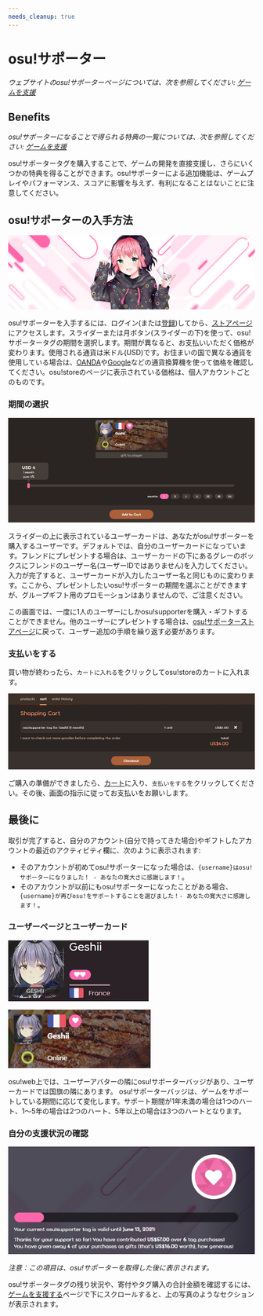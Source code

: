 ```yaml
---
needs_cleanup: true
---
```


<!-- TODO: website updates, needs a review on the writing style -->

# osu!サポーター

*ウェブサイトのosu!サポーターページについては、次を参照してください: [ゲームを支援](https://osu.ppy.sh/home/support)*

## Benefits

*osu!サポーターになることで得られる特典の一覧については、次を参照してください: [ゲームを支援](https://osu.ppy.sh/home/support)*

osu!サポータータグを購入することで、ゲームの開発を直接支援し、さらにいくつかの特典を得ることができます。osu!サポーターによる追加機能は、ゲームプレイやパフォーマンス、スコアに影響を与えず、有利になることはないことに注意してください。

## osu!サポーターの入手方法

![osu!store商品バナー](img/store-product.jpg "osu!storeでのosu!サポーター商品バナー")

osu!サポーターを入手するには、ログイン(または[登録](/wiki/sign_up))してから、[ストアページ](https://osu.ppy.sh/store/products/supporter-tag)にアクセスします。スライダーまたは月ボタン(スライダーの下)を使って、osu!サポータータグの期間を選択します。期間が異なると、お支払いいただく価格が変わります。使用される通貨は米ドル(USD)です。お住まいの国で異なる通貨を使用している場合は、[OANDA](https://www.oanda.com/currency/converter/)や[Google](https://www.google.com/search?q=usd+exchange+rate)などの通貨換算機を使って価格を確認してください。osu!storeのページに表示されている価格は、個人アカウントごとのものです。

### 期間の選択

![osu!サポーターの購入](img/selecting-duration.jpg "osu!サポーターのユーザーと期間の選択")

スライダーの上に表示されているユーザーカードは、あなたがosu!サポーターを購入するユーザーです。デフォルトでは、自分のユーザーカードになっています。フレンドにプレゼントする場合は、ユーザーカードの下にあるグレーのボックスにフレンドのユーザー名(ユーザーIDではありません)を入力してください。入力が完了すると、ユーザーカードが入力したユーザー名と同じものに変わります。ここから、プレゼントしたいosu!サポーターの期間を選ぶことができますが、グループギフト用のプロモーションはありませんので、ご注意ください。

この画面では、一度に1人のユーザーにしかosu!supporterを購入・ギフトすることができません。他のユーザーにプレゼントする場合は、[osu!サポーターストアページ](https://osu.ppy.sh/store/products/supporter-tag)に戻って、ユーザー追加の手順を繰り返す必要があります。

### 支払いをする

買い物が終わったら、`カートに入れる`をクリックしてosu!storeのカートに入れます。

![osu!storeカート](img/shopping-cart.jpg "osu!storeのカートにosu!suppoter for flyteを追加しました。")

ご購入の準備ができましたら、[カート](https://osu.ppy.sh/store/cart)に入り、`支払いをする`をクリックしてください。その後、画面の指示に従ってお支払いをお願いします。

## 最後に

取引が完了すると、自分のアカウント(自分で持ってきた場合)やギフトしたアカウントの最近のアクティビティ欄に、次のように表示されます:

- そのアカウントが初めてosu!サポーターになった場合は、`{username}はosu!サポーターになりました！ - あなたの寛大さに感謝します！`。
- そのアカウントが以前にもosu!サポーターになったことがある場合、`{username}が再びosu!をサポートすることを選びました！- あなたの寛大さに感謝します！`。

### ユーザーページとユーザーカード

![osu!サポーターのユーザーページ](img/userpage.jpg "osu!サポーターのユーザーページ")

![osu!サポーターのユーザーページ](img/usercard.png "osu!サポーターのユーザーページ")

osu!web上では、ユーザーアバターの隣にosu!サポーターバッジがあり、ユーザーカードでは国旗の隣にあります。
osu!サポーターバッジは、ゲームをサポートしている期間に応じて変化します。サポート期間が1年未満の場合は1つのハート、1～5年の場合は2つのハート、5年以上の場合は3つのハートとなります。

### 自分の支援状況の確認

![残り3ヶ月のosu!サポータータグ](img/status.jpg "残り3ヶ月のosu!サポータータグ")

*注意：この項目は、osu!サポーターを取得した後に表示されます。*

osu!サポータータグの残り状況や、寄付やタグ購入の合計金額を確認するには、[ゲームを支援する](https://osu.ppy.sh/home/support)ページで下にスクロールすると、上の写真のようなセクションが表示されます。
